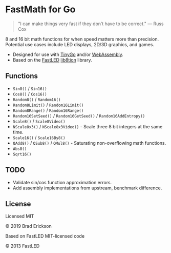 # FastMath for Go

> "I can make things very fast if they don’t have to be correct." — Russ Cox

8 and 16 bit math functions for when speed matters more than precision. Potential use cases include LED displays, 2D/3D graphics, and games.

* Designed for use with [TinyGo][tinygo] and/or [WebAssembly][go-wasm].
* Based on the [FastLED][fastled] [lib8tion][lib8ation-src] library.

[tinygo]:https://tinygo.org/
[go-wasm]:https://github.com/golang/go/wiki/WebAssembly
[fastled]:http://fastled.io/
[lib8ation-src]:https://raw.githubusercontent.com/FastLED/FastLED/dcbf3993/lib8tion/trig8.h

## Functions

* `Sin8()` / `Sin16()`
* `Cos8()` / `Cos16()`
* `Random8()` / `Random16()`
* `Random8Limit()` / `Random16Limit()`
* `Random8Range()` / `Random16Range()`
* `Random16SetSeed()` / `Random16GetSeed()` / `Random16AddEntropy()`
* `Scale8()` / `Scale8Video()`
* `NScale8x3()` / `NScale8x3Video()` - Scale three 8 bit integers at the same time.
* `Scale16()` / `Scale16By8()`
* `QAdd8()` / `QSub8()` / `QMul8()` - Saturating non-overflowing math functions.
* `Abs8()`
* `Sqrt16()`

## TODO

* Validate sin/cos function approximation errors.
* Add assembly implementations from upstream, benchmark difference.

## License

Licensed MIT

© 2019 Brad Erickson

Based on FastLED MIT-licensed code

© 2013 FastLED
